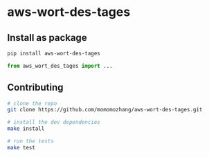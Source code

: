 # aws-wort-des-tages

## Install as package

```bash
pip install aws-wort-des-tages
```

```python
from aws_wort_des_tages import ...
```

## Contributing

```bash
# clone the repo
git clone https://github.com/momomozhang/aws-wort-des-tages.git

# install the dev dependencies
make install

# run the tests
make test
```
